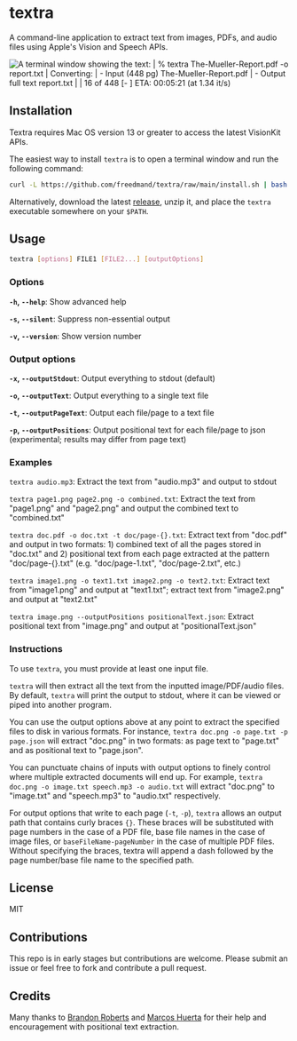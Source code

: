 # textra

A command-line application to extract text from images, PDFs, and audio files using Apple's Vision and Speech APIs.

![A terminal window showing the text: | % textra The-Mueller-Report.pdf -o report.txt | Converting: | - Input (448 pg) The-Mueller-Report.pdf | - Output full text report.txt | | 16 of 448 [-      ] ETA: 00:05:21 (at 1.34 it/s)](https://user-images.githubusercontent.com/306095/208481023-dded4395-5969-4401-ad08-b625eadd33bf.png)

## Installation

Textra requires Mac OS version 13 or greater to access the latest VisionKit APIs.

The easiest way to install `textra` is to open a terminal window and run the following command:

```sh
curl -L https://github.com/freedmand/textra/raw/main/install.sh | bash
```

Alternatively, download the latest [release](https://github.com/freedmand/textra/releases), unzip it, and place the `textra` executable somewhere on your `$PATH`.

## Usage

```sh
textra [options] FILE1 [FILE2...] [outputOptions]
```

### Options

**`-h`, `--help`**: Show advanced help

**`-s`, `--silent`**: Suppress non-essential output

**`-v`, `--version`**: Show version number

### Output options

**`-x`, `--outputStdout`**: Output everything to stdout (default)

**`-o`, `--outputText`**: Output everything to a single text file

**`-t`, `--outputPageText`**: Output each file/page to a text file

**`-p`, `--outputPositions`**: Output positional text for each file/page to json (experimental; results may differ from page text)

### Examples

`textra audio.mp3`: Extract the text from "audio.mp3" and output to stdout

`textra page1.png page2.png -o combined.txt`: Extract the text from "page1.png" and "page2.png" and output the combined text to "combined.txt"

`textra doc.pdf -o doc.txt -t doc/page-{}.txt`: Extract text from "doc.pdf" and output in two formats: 1) combined text of all the pages stored in "doc.txt" and 2) positional text from each page extracted at the pattern "doc/page-{}.txt" (e.g. "doc/page-1.txt", "doc/page-2.txt", etc.)

`textra image1.png -o text1.txt image2.png -o text2.txt`: Extract text from "image1.png" and output at "text1.txt"; extract text from "image2.png" and output at "text2.txt"

`textra image.png --outputPositions positionalText.json`: Extract positional text from "image.png" and output at "positionalText.json"

### Instructions

To use `textra`, you must provide at least one input file.

`textra` will then extract all the text from the inputted image/PDF/audio files. By default,
`textra` will print the output to stdout, where it can be viewed or piped into another
program.

You can use the output options above at any point to extract the specified files to disk in
various formats. For instance, `textra doc.png -o page.txt -p page.json` will extract
"doc.png" in two formats: as page text to "page.txt" and as positional text to "page.json".

You can punctuate chains of inputs with output options to finely control where multiple
extracted documents will end up. For example, `textra doc.png -o image.txt speech.mp3 -o
audio.txt` will extract "doc.png" to "image.txt" and "speech.mp3" to "audio.txt"
respectively.

For output options that write to each page (`-t`, `-p`), `textra` allows an output path that
contains curly braces `{}`. These braces will be substituted with page numbers in the case of a
PDF file, base file names in the case of image files, or `baseFileName-pageNumber` in the case
of multiple PDF files. Without specifying the braces, textra will append a dash followed by
the page number/base file name to the specified path.

## License

MIT

## Contributions

This repo is in early stages but contributions are welcome. Please submit an issue or feel free to fork and contribute a pull request.

## Credits

Many thanks to [Brandon Roberts](https://journa.host/@bxroberts) and [Marcos Huerta](https://vmst.io/@marcoshuerta) for their help and encouragement with positional text extraction.
